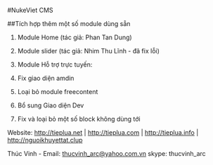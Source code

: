 #NukeViet CMS

##Tích hợp thêm một số module dùng sẵn

1. Module Home (tác giả: Phan Tan Dung)

2. Module slider (tác giả: Nhim Thu Lĩnh - đã fix lỗi)

3. Module Hỗ trợ trực tuyến:

4. Fix giao diện amdin

5. Loại bỏ module freecontent

6. Bổ sung Giao diện Dev

7. Fix và loại bỏ một số block không dùng tới

Website: http://tieplua.net | http://tieplua.com | http://tieplua.info | http://nguoikhuyettat.clup

Thúc Vinh - Email: thucvinh_arc@yahoo.com.vn skype: thucvinh_arc